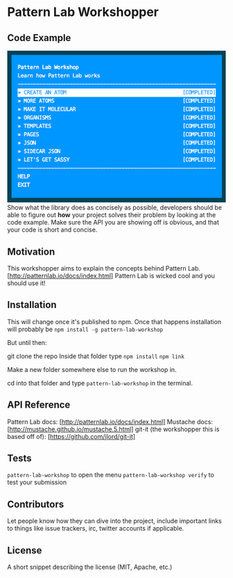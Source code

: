 # Pattern Lab Workshopper

## Code Example
![terminal menu](assets/terminal-menu.png)
Show what the library does as concisely as possible, developers should be able to figure out **how** your project solves their problem by looking at the code example. Make sure the API you are showing off is obvious, and that your code is short and concise.

## Motivation

This workshopper aims to explain the concepts behind Pattern Lab. [http://patternlab.io/docs/index.html]
Pattern Lab is wicked cool and you should use it! 

## Installation
This will change once it's published to npm. 
Once that happens installation will probably be `npm install -g pattern-lab-workshop`

But until then:

git clone the repo
Inside that folder type
`npm install`
`npm link`

Make a new folder somewhere else to run the workshop in.

cd into that folder and type `pattern-lab-workshop` in the terminal.

## API Reference
Pattern Lab docs: [http://patternlab.io/docs/index.html]
Mustache docs: [http://mustache.github.io/mustache.5.html]
git-it (the workshopper this is based off of): [https://github.com/jlord/git-it]

## Tests

`pattern-lab-workshop` to open the menu
`pattern-lab-workshop verify` to test your submission

## Contributors

Let people know how they can dive into the project, include important links to things like issue trackers, irc, twitter accounts if applicable.

## License

A short snippet describing the license (MIT, Apache, etc.)
